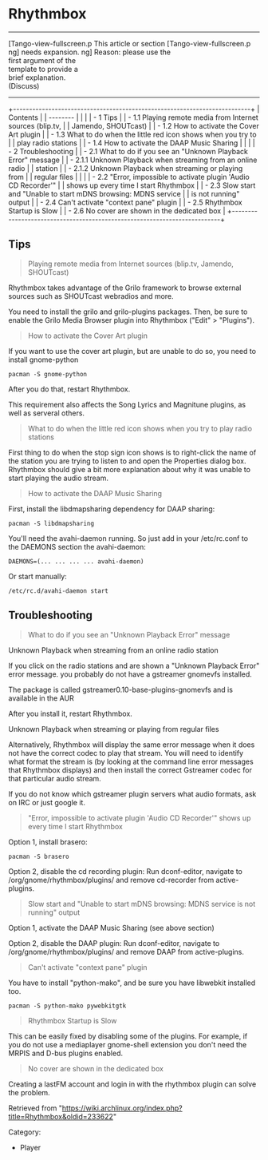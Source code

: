 Rhythmbox
=========

  ------------------------ ------------------------ ------------------------
  [Tango-view-fullscreen.p This article or section  [Tango-view-fullscreen.p
  ng]                      needs expansion.         ng]
                           Reason: please use the   
                           first argument of the    
                           template to provide a    
                           brief explanation.       
                           (Discuss)                
  ------------------------ ------------------------ ------------------------

+--------------------------------------------------------------------------+
| Contents                                                                 |
| --------                                                                 |
|                                                                          |
| -   1 Tips                                                               |
|     -   1.1 Playing remote media from Internet sources (blip.tv,         |
|         Jamendo, SHOUTcast)                                              |
|     -   1.2 How to activate the Cover Art plugin                         |
|     -   1.3 What to do when the little red icon shows when you try to    |
|         play radio stations                                              |
|     -   1.4 How to activate the DAAP Music Sharing                       |
|                                                                          |
| -   2 Troubleshooting                                                    |
|     -   2.1 What to do if you see an "Unknown Playback Error" message    |
|         -   2.1.1 Unknown Playback when streaming from an online radio   |
|             station                                                      |
|         -   2.1.2 Unknown Playback when streaming or playing from        |
|             regular files                                                |
|                                                                          |
|     -   2.2 "Error, impossible to activate plugin 'Audio CD Recorder'"   |
|         shows up every time I start Rhythmbox                            |
|     -   2.3 Slow start and "Unable to start mDNS browsing: MDNS service  |
|         is not running" output                                           |
|     -   2.4 Can't activate "context pane" plugin                         |
|     -   2.5 Rhythmbox Startup is Slow                                    |
|     -   2.6 No cover are shown in the dedicated box                      |
+--------------------------------------------------------------------------+

Tips
----

> Playing remote media from Internet sources (blip.tv, Jamendo, SHOUTcast)

Rhythmbox takes advantage of the Grilo framework to browse external
sources such as SHOUTcast webradios and more.

You need to install the grilo and grilo-plugins packages. Then, be sure
to enable the Grilo Media Browser plugin into Rhythmbox ("Edit" >
"Plugins").

> How to activate the Cover Art plugin

If you want to use the cover art plugin, but are unable to do so, you
need to install gnome-python

    pacman -S gnome-python

After you do that, restart Rhythmbox.

This requirement also affects the Song Lyrics and Magnitune plugins, as
well as serveral others.

> What to do when the little red icon shows when you try to play radio stations

First thing to do when the stop sign icon shows is to right-click the
name of the station you are trying to listen to and open the Properties
dialog box. Rhythmbox should give a bit more explanation about why it
was unable to start playing the audio stream.

> How to activate the DAAP Music Sharing

First, install the libdmapsharing dependency for DAAP sharing:

    pacman -S libdmapsharing

You'll need the avahi-daemon running. So just add in your /etc/rc.conf
to the DAEMONS section the avahi-daemon:

    DAEMONS=(... ... ... ... avahi-daemon)

Or start manually:

    /etc/rc.d/avahi-daemon start

Troubleshooting
---------------

> What to do if you see an "Unknown Playback Error" message

Unknown Playback when streaming from an online radio station

If you click on the radio stations and are shown a "Unknown Playback
Error" error message. you probably do not have a gstreamer gnomevfs
installed.

The package is called gstreamer0.10-base-plugins-gnomevfs and is
available in the AUR

After you install it, restart Rhythmbox.

Unknown Playback when streaming or playing from regular files

Alternatively, Rhythmbox will display the same error message when it
does not have the correct codec to play that stream. You will need to
identify what format the stream is (by looking at the command line error
messages that Rhythmbox displays) and then install the correct Gstreamer
codec for that particular audio stream.

If you do not know which gstreamer plugin servers what audio formats,
ask on IRC or just google it.

> "Error, impossible to activate plugin 'Audio CD Recorder'" shows up every time I start Rhythmbox

Option 1, install brasero:

    pacman -S brasero

Option 2, disable the cd recording plugin: Run dconf-editor, navigate to
/org/gnome/rhythmbox/plugins/ and remove cd-recorder from
active-plugins.

> Slow start and "Unable to start mDNS browsing: MDNS service is not running" output

Option 1, activate the DAAP Music Sharing (see above section)

Option 2, disable the DAAP plugin: Run dconf-editor, navigate to
/org/gnome/rhythmbox/plugins/ and remove DAAP from active-plugins.

> Can't activate "context pane" plugin

You have to install "python-mako", and be sure you have libwebkit
installed too.

    pacman -S python-mako pywebkitgtk

> Rhythmbox Startup is Slow

This can be easily fixed by disabling some of the plugins. For example,
if you do not use a mediaplayer gnome-shell extension you don't need the
MRPIS and D-bus plugins enabled.

> No cover are shown in the dedicated box

Creating a lastFM account and login in with the rhythmbox plugin can
solve the problem.

Retrieved from
"https://wiki.archlinux.org/index.php?title=Rhythmbox&oldid=233622"

Category:

-   Player
